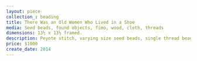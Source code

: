 ```yaml
---
layout: piece
collection_: beading
title: There Was an Old Women Who Lived in a Shoe
media: Seed beads, found objects, fimo, wood, cloth, threads
dimensions: 13½ x 13½ framed.
description: Peyote stitch, varying size seed beads, single thread beading and texturing techniques. Matted glassed shadow box maple frame 2" deep.
price: $1000
create_date: 2014
---
```

